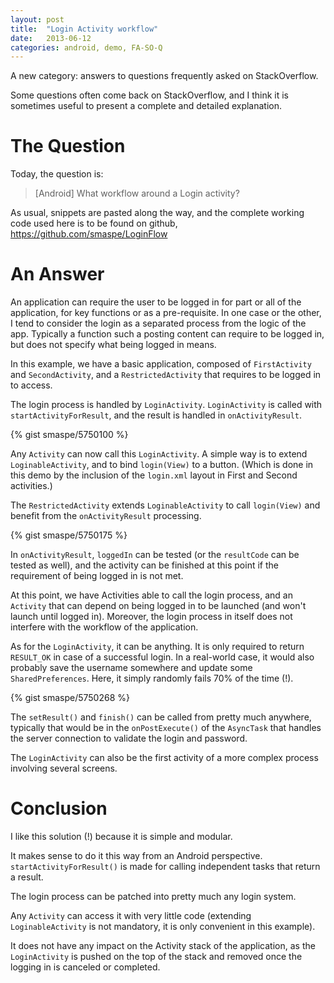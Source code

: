 ```yaml
---
layout: post
title:  "Login Activity workflow"
date:   2013-06-12
categories: android, demo, FA-SO-Q
---
```

A new category: answers to questions frequently asked on StackOverflow.

Some questions often come back on StackOverflow, and I think it is sometimes useful to present a complete and detailed explanation.

# The Question

Today, the question is:

> [Android] What workflow around a Login activity?

As usual, snippets are pasted along the way, and the complete working code used here is to be found on github, <https://github.com/smaspe/LoginFlow>

# An Answer

An application can require the user to be logged in for part or all of the application, for key functions or as a pre-requisite. In one case or the other, I tend to consider the login as a separated process from the logic of the app. Typically a function such a posting content can require to be logged in, but does not specify what being logged in means.

In this example, we have a basic application, composed of `FirstActivity` and `SecondActivity`, and a `RestrictedActivity` that requires to be logged in to access.

The login process is handled by `LoginActivity`. `LoginActivity` is called with `startActivityForResult`, and the result is handled in `onActivityResult`.

{% gist smaspe/5750100 %}

Any `Activity` can now call this `LoginActivity`. A simple way is to extend `LoginableActivity`, and to bind `login(View)` to a button. (Which is done in this demo by the inclusion of the `login.xml` layout in First and Second activities.)

The `RestrictedActivity` extends `LoginableActivity` to call `login(View)` and benefit from the `onActivityResult` processing.

{% gist smaspe/5750175 %}

In `onActivityResult`, `loggedIn` can be tested (or the `resultCode` can be tested as well), and the activity can be finished at this point if the requirement of being logged in is not met.

At this point, we have Activities able to call the login process, and an `Activity` that can depend on being logged in to be launched (and won't launch until logged in). Moreover, the login process in itself does not interfere with the workflow of the application.

As for the `LoginActivity`, it can be anything. It is only required to return `RESULT_OK` in case of a successful login. In a real-world case, it would also probably save the username somewhere and update some `SharedPreferences`. Here, it simply randomly fails 70% of the time (!).

{% gist smaspe/5750268 %}

The `setResult()` and `finish()` can be called from pretty much anywhere, typically that would be in the `onPostExecute()` of the `AsyncTask` that handles the server connection to validate the login and password.

The `LoginActivity` can also be the first activity of a more complex process involving several screens.

# Conclusion

I like this solution (!) because it is simple and modular.

It makes sense to do it this way from an Android perspective. `startActivityForResult()` is made for calling independent tasks that return a result.

The login process can be patched into pretty much any login system.

Any `Activity` can access it with very little code (extending `LoginableActivity` is not mandatory, it is only convenient in this example).

It does not have any impact on the Activity stack of the application, as the `LoginActivity` is pushed on the top of the stack and removed once the logging in is canceled or completed.
